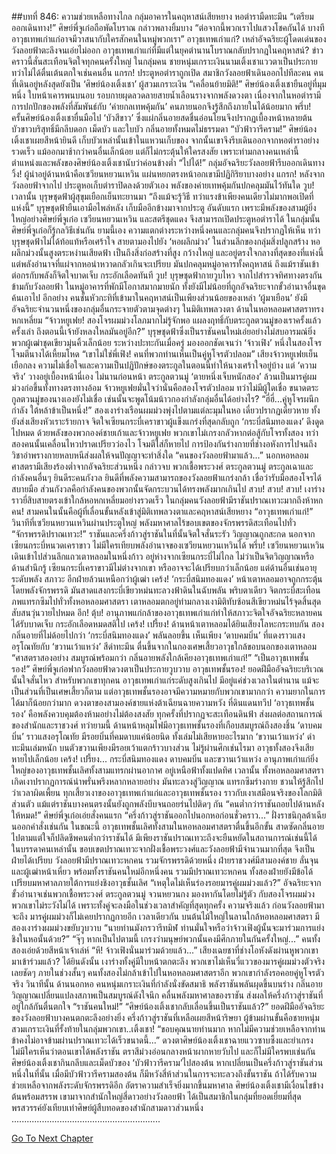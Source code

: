 ##บทที่ 846: ความช่วยเหลือทางไกล
กลุ่มอาคารในคฤหาสน์เสียหยาง หอตำรามืดทะมึน
“เตรียมออกเดินทาง!” ศิษย์พี่จูเก๋อถือพัดโบราณ กล่าวพลางยิ้มบาง “ต่อจากนี้พวกเราไปแสวงโชคกันได้ บางทีอาวุธเทพเก่าแก่อาจมีวาสนากับใครสักคนในหมู่พวกเรา”
อาวุธเทพเก่าแก่?
เหล่าอัจฉริยะผู้โดดเด่นของวังลอยฟ้าตะลึงจนเอ่ยไม่ออก อาวุธเทพเก่าแก่ที่มีแต่ในยุคตำนานโบราณกลับปรากฎในคฤหาสน์?
ข่าวคราวนี้สั่นสะเทือนจิตใจทุกคนครั้งใหญ่
ในกลุ่มคน ชายหนุ่มเกราะเงินนามเติ้งเชาแววตาเป็นประกาย ทว่าไม่ได้ตื่นเต้นตกใจเช่นคนอื่น
แกรก!
ประตูหอตำราถูกเปิด สมาชิกวังลอยฟ้าเดินออกไปทีละคน
คนที่เดินอยู่หลังสุดยังเป็น ‘ศิษย์น้องเติ้งเชา’ ผู้สวมเกราะเงิน
“เคลื่อนย้ายมิติ!”
ศิษย์น้องเติ้งเชายืนอยู่ที่มุมหนึ่ง ใบหน้าเคารพนบนอบ รอบกายผุดลวดลายสายน้ำเลือนรางจากพลังดวงตา
เนื่องจากในหอตำรามีการปกปักของพลังที่สัมพันธ์กับ ‘ค่ายกลเทพคุ้มกัน’ คนภายนอกจึงรู้สึกถึงภายในได้น้อยมาก
พรึ่บ!
ครั้นศิษย์น้องเติ้งเชายื่นมือไป ‘บัวสีขาว’ ซึ่งแผ่กลิ่นอายสดชื่นอ่อนโยนจึงปรากฏเบื้องหน้าหลายต้น
บัวขาวบริสุทธิ์มีกลีบดอก เม็ดบัว และใบบัว กลิ่นอายทั้งหมดไม่ธรรมดา
“บัวฟ้าวารีคราม!”
ศิษย์น้องเติ้งเชาเผยสีหน้ายินดี เก็บบัวเหล่านั้นเข้าในแหวนเก็บของ
จากนั้นเขาจึงรีบเดินออกจากหอตำราอย่างรวดเร็ว
แม้ออกมาช้ากว่าคนอื่นเล็กน้อย แต่ก็ไม่กระตุ้นให้ใครสงสัย
เพราะท่ามกลางคนเหล่านี้ ตำแหน่งและพลังของศิษย์น้องเติ้งเชานับว่าค่อนข้างต่ำ
“ไปได้!”
กลุ่มอัจฉริยะวังลอยฟ้ารีบออกเดินทาง
วิ้ง!
ผู้นำอยู่ด้านหน้าคือเซวียนหยวนเหวิน แผ่นหยกตรงหน้าอกเขามีปฏิกิริยาบางอย่าง
แกรก!
หลังจากวังลอยฟ้าจากไป ประตูหอเก็บตำราปิดลงด้วยตัวเอง พลังของค่ายเทพคุ้มกันปกคลุมมันไว้ทันใด
วูบ!
เวลานั้น บุรุษชุดฟ้าผู้สุขุมเยือกเย็นทะยานมา
“ถึงแม้จะรู้วิธี ทว่าแรงข้าเพียงคนเดียวไม่มากพอเปิดที่แห่งนี้”
บุรุษชุดฟ้ายืนเอามือไพล่หลัง เก็บมืออีกข้างมาจากประตู
อันดับแรก เพราะมีพลังของสามผู้ยิ่งใหญ่อย่างศิษย์พี่จูเก๋อ เซวียนหยวนเหวิน และสตรีชุดแดง จึงสามารถเปิดประตูหอตำราได้
ในกลุ่มนั้น ศิษย์พี่จูเก๋อก็รู้กลวิธีเช่นกัน
ยามนี้เอง ความแตกต่างระหว่างหนึ่งคนและกลุ่มคนจึงปรากฏให้เห็น
ทว่า บุรุษชุดฟ้าไม่ได้ท้อแท้หรือเศร้าใจ สายตามองไปยัง ‘หอผลึกม่วง’ ในส่วนลึกของกลุ่มสิ่งปลูกสร้าง
หอผลึกม่วงนั้นสูงตระหง่านเสียดฟ้า เป็นถึงสิ่งก่อสร้างที่สูง กว้างใหญ่ และอยู่ตรงใจกลางที่สุดของที่แห่งนี้
แต่พลังอำนาจที่แผ่จากหอน่าหวาดกลัวเกินจะเปรียบ มันปกคลุมหมู่อาคารทั้งคฤหาสน์ ถึงแม้ราชันเข้าต่อกรกับพลังก็จิตใจบาดเจ็บ กระอักเลือดทันที
วูบ!
บุรุษชุดฟ้ากายวูบไหว จากไปสำรวจทิศทางตรงกันข้ามกับวังลอยฟ้า
ในหมู่อาคารที่พักมีโอกาสมากมายนัก ทั้งยังมีไม่น้อยที่ถูกอัจฉริยะจากขั้วอำนาจอื่นขุดค้นเอาไป
อีกอย่าง คนชั้นหัวกะทิที่เข้ามาในคฤหาสน์เป็นเพียงส่วนน้อยของเหล่า ‘ผู้มาเยือน’ ยังมีอัจฉริยะจำนวนหนึ่งของกลุ่มอื่นกระจายตัวตามจุดต่างๆ ในมิติเทพลวงตา
ด้านในหอหลอมศาสตราทรงหกเหลี่ยม
“จ้าวหยูเฟย! สองโจรผมม่วงโลภมากไม่รู้จักพอ แผลงฤทธิ์กับตระกูลตวนมู่ของเราครั้งแล้วครั้งเล่า ถึงตอนนี้เจ้ายังหลงใหลมันอยู่อีก?”
บุรุษชุดฟ้าซึ่งเป็นราชันคนใหม่เอ่ยอย่างไม่สบอารมณ์ยิ่ง
พวกผู้เฒ่าชุดเขียวมุ่นคิ้วเล็กน้อย
ระหว่างปะทะกันเมื่อครู่ มองออกชัดเจนว่า ‘จ้าวเฟิง’ หนึ่งในสองโจรโจมตีนางได้เหี้ยมโหด
“เขาไม่ใช่พี่เฟิง! คนที่พวกท่านเห็นเป็นคู่หูโจรตัวปลอม”
เสียงจ้าวหยูเฟยเย็นเยือกลง
ความไม่เชื่อใจและความเป็นปฏิปักษ์ของตระกูลในตอนนี้ทำให้นางเศร้าใจอยู่บ้าง
แต่ ‘ความจริง’ วางอยู่เบื้องหน้านี่เอง
ไม่นานก่อนหน้า ตระกูลตวนมู่ ‘ตายหนึ่งเจ็บหนักสอง’ ล้วนเป็นมารคู่ผมม่วงก่อขึ้นทั้งทางตรงทางอ้อม
จ้าวหยูเฟยมั่นใจว่านั่นคือสองโจรตัวปลอม ทว่าไม่มีผู้ใดเชื่อ
ขนาดตระกูลตวนมู่ของนางเองยังไม่เชื่อ เช่นนั้นจะพูดโน้มน้าวกองกำลังกลุ่มอื่นได้อย่างไร?
“ฮี่ฮี่...คู่หูโจรผนึกกำลัง ใต้หล้าข้าเป็นหนึ่ง!”
สองเงาร่างเรือนผมม่วงพุ่งไปตามแต่ละมุมในหอ เดี๋ยวปรากฏเดี๋ยวหาย ทั้งยังส่งเสียงหัวเราะร้ายกาจ
จิตใจเซียนกระบี่เคราขาวผู้แข็งแกร่งที่สุดกลับถูก ‘กระบี่สนิมทองแดง’ ดึงดูดไปหมด
ด้วยพลังของพวกองค์ชายเก้าและจ้าวหยูเฟย พวกเขาไม่เกรงกลัวหากต่อสู้กับโจรทั้งสอง
ทว่า
สองคนนั้นเคลื่อนไหวปราดเปรียวว่องไว โจมตีใส่ก็หายไป การป้องกันร่างกายที่ช่างอหังการไปจนถึงวิชาอำพรางกายหลบหนีส่งผลให้จนปัญญาจะทำสิ่งใด
“คนของวังลอยฟ้ามาแล้ว...”
นอกหอหลอมศาสตรามีเสียงร้องต่ำจากอัจฉริยะส่วนหนึ่ง
กล่าวจบ
พวกเชื้อพระวงศ์ ตระกูลตวนมู่ ตระกูลเฉาและกำลังคนอื่นๆ ยินดีระคนกังวล
ยินดีที่พลังความสามารถของวังลอยฟ้าแกร่งกล้า เชื่อว่ารับมือสองโจรได้สบายมือ
ส่วนกังวลคือกำลังคนของพวกนั้นจัดกระบวนได้ทรงพลังมากเกินไป
สวบ! สวบ! สวบ!
เงาร่างราวยี่สิบสายตรงเข้าใกล้หอหกเหลี่ยมอย่างรวดเร็ว
ในกลุ่มคนวังลอยฟ้ามีราชันปราณเทวะมากถึงห้าหกคน!
สามคนในนั้นคือผู้ที่เลื่อนขั้นหลังเข้าสู่มิติเทพลวงตาและคฤหาสน์เสียหยาง
“อาวุธเทพเก่าแก่!”
วินาทีที่เซวียนหยวนเหวินผ่านประตูใหญ่ พลังมหาศาลไร้ขอบเขตของจักรพรรดิสะเทือนไปทั่ว
“จักรพรรดิปราณเทวะ!”
ราชันและครึ่งก้าวสู่ราชันในที่นั้นจิตใจสั่นระรัว วิญญาณถูกสะกด
นอกจากเซียนกระบี่หนวดเคราขาว ไม่มีใครเทียบพลังอำนาจของเซวียนหยวนเหวินได้
พรึ่บ!
เซวียนหยวนเหวินเดินเข้าไปส่วนลึกแถวเตาหลอมในหนึ่งก้าว อยู่ห่างจากเซียนกระบี่ไม่ไกล
ไม่ว่าเป็นจิตวิญญาณหรือด้านสำนึกรู้ เซียนกระบี่เคราขาวมีไม่ต่างจากเขา หรืออาจจะได้เปรียบกว่าเล็กน้อย
แต่ด้านอื่นเช่นอายุ ระดับพลัง สภาวะ อีกฝ่ายล้วนเหนือกว่าผู้เฒ่า
เคร้ง!
‘กระบี่สนิมทองแดง’ หน้าเตาหลอมอาจถูกกระตุ้นโดยพลังจักรพรรดิ มันสาดแสงกระบี่เขียวหม่นทะลวงฟ้าดินในฉับพลัน
พริบตาเดียว จิตกระบี่สะเทือนภพแทรกซึมไปทั่วทั้งหอหลอมศาสตรา
เตาหลอมตกอยู่ท่ามกลางเงามิติทับซ้อนสีเขียวหม่นไร้จุดสิ้นสุด สับสนวุ่นวายไปหมด
อึก! ตุ้บ!
อานุภาพแก่กล้าของอาวุธเทพเก่าแก่ทำให้สภาวะจิตใจอัจฉริยะหลายคนได้รับบาดเจ็บ กระอักเลือดหมดสติไป
เคร้ง! เปรี้ยง!
ด้านหน้าเตาหลอมได้ยินเสียงโลหะกระทบกัน สองกลิ่นอายที่ไม่ด้อยไปกว่า ‘กระบี่สนิมทองแดง’ พลันลอยขึ้น
เห็นเพียง ‘ดาบคมบิ่น’ ที่แดงราวแสงอรุโณทัยกับ ‘ขวานเว้าแหว่ง’ สีดำทะมึน ตื่นขึ้นจากในกองเศษเสี้ยวอาวุธใกล้ขอบนอกของเตาหลอม
“ศาสตราสองอย่าง สมบูรณ์พร้อมกว่า กลิ่นอายพลังใกล้เคียงอาวุธเทพเก่าแก่!”
“เป็นอาวุธเทพชั้นรอง!”
ศิษย์พี่จูเก๋อฟากวังลอยฟ้าดวงตาเป็นประกายวูบวาบ
อาวุธเทพชั้นรอง!
ยอดฝีมืออัจฉริยะบริเวณนั้นใจสั่นไหว
สำหรับพวกเขาทุกคน อาวุธเทพเก่าแก่ระดับสูงเกินไป มีอยู่แค่ช่วงเวลาในตำนาน แม้จะเป็นส่วนที่เป็นเศษเสี้ยวก็ตาม
แต่อาวุธเทพชั้นรองอาจมีความหมายกับพวกเขามากกว่า ความยากในการได้มาก็น้อยกว่ามาก
ดวงตาของสามองค์ชายแห่งต้าเฉียนฉายความหวัง
ที่ดินแดนทวีป ‘อาวุธเทพชั้นรอง’ คือพลังควบคุมต้องห้ามอย่างไม่ต้องสงสัย ทุกครั้งที่ปรากฏจะสะเทือนดินฟ้า ส่งผลต่อสถานการณ์ของสำนักและราชวงศ์
ทว่ายามนี้
ด้านหน้าหลุมไฟมีอาวุธเทพชั้นรองที่เกือบสมบูรณ์ถึงสองชิ้น
‘ดาบคมบิ่น’ ราวแสงอรุโณทัย มีรอยบิ่นที่คมดาบแค่น้อยนิด ทั้งเล่มไม่เสียหายอะไรมาก
‘ขวานเว้าแหว่ง’ ดำทะมึนเล่มหนัก บนตัวขวานเพียงมีรอยเว้าแตกร้าวบางส่วน
ไม่รู้ผ่านศึกเช่นไรมา อาวุธทั้งสองจึงเสียหายไปเล็กน้อย
เคร้ง! เปรี้ยง...
กระบี่สนิมทองแดง ดาบคมบิ่น และขวานเว้าแหว่ง อานุภาพเก่าแก่ยิ่งใหญ่ของอาวุธเทพชั้นเลิศทั้งสามแทรกผ่านอากาศ อยู่เหนือฟ้าทั้งแปดทิศ
เวลานั้น
ทั้งหอหลอมศาสตราเกิดเงาปรากฏการณ์น่าพรั่นพรึงหลากหลายอย่าง มันทะลวงสู่วิญญาณ แทรกซึมร่างกาย ชวนให้รู้สึกไปว่าเวลาผิดเพี้ยน
ทุกเสี้ยวเงาของอาวุธเทพเก่าแก่และอาวุธเทพชั้นรอง ราวกับเงาเสมือนจริงของโลกมิติส่วนตัว
แม้แต่ราชันบางคนตรงนั้นยังถูกพลังบีบจนถอยร่นไปติดๆ กัน
“คนต่ำกว่าราชันถอยไปด้านหลังให้หมด!”
ศิษย์พี่จูเก๋อเอ่ยสั่งคนแรก
“ครึ่งก้าวสู่ราชันออกไปนอกหอก่อนชั่วคราว...”
ฝั่งราชนิกุลต้าเฉียนออกคำสั่งเช่นกัน
ในขณะนี้
อาวุธเทพชั้นเลิศทั้งสามในหอหลอมศาสตราตื่นขึ้นอีกขั้น สาดซัดกลิ่นอายไปตามแต่ใจก็ปลิดชีพคนต่ำกว่าราชันได้
มีเพียงราชันปราณเทวะถึงจะยืนหยัดในสถานการณ์เช่นนี้ได้
ในบรรดาคนเหล่านั้น ขอบเขตปราณเทวะจากฝั่งเชื้อพระวงศ์และวังลอยฟ้ามีจำนวนมากที่สุด จึงเป็นฝ่ายได้เปรียบ
วังลอยฟ้ามีปราณเทวะหกคน รวมจักรพรรดิด้วยหนึ่ง
ฝ่ายราชวงศ์มีสามองค์ชาย ลั่นจุน และผู้เฒ่าหน้าเหี่ยว พร้อมทั้งราชันคนใหม่อีกหนึ่งคน รวมมีปราณเทวะหกคน
ทั้งสองฝ่ายยังมีข้อได้เปรียบมหาศาลภายใต้การแย่งชิงอาวุธชั้นเลิศ
“เหตุใดไม่เห็นร่องรอยมารคู่ผมม่วงแล้ว?”
อัจฉริยะจากขั้วอำนาจเช่นพวกเชื้อพระวงศ์ ตระกูลตวนมู่ จวนหยวนกง มองหากันโดยไม่รู้ตัว
กับสองโจรผมม่วง พวกเขาไม่ระวังไม่ได้
เพราะทั้งคู่จะลงมือในช่วงเวลาสำคัญที่สุดทุกครั้ง
ความจริงแล้ว
ก่อนวังลอยฟ้ามาจะถึง มารคู่ผมม่วงก็ไม่เคยปรากฏกายอีก
เวลาเดียวกัน
บนต้นไม้ใหญ่ในลานใกล้หอหลอมศาสตรา มีสองเงาร่างผมม่วงขยับวูบวาบ
“นายท่านมังกรวารีทมิฬ ท่านมั่นใจหรือว่าจ้าวเฟิงผู้นั้นจะมาร่วมการแย่งชิงในหอนั้นด้วย?”
“จุ๊ๆ หากเป็นไปตามนี้ เกรงว่ามนุษย์พวกนั้นคงมีศึกภายในกันครั้งใหญ่...”
คนทั้งสองเอ่ยด้วยสีหน้าเจ้าเล่ห์
“หึ! จ้าวเฟิงนั่นมาร่วมด้วยแล้ว...”
เสียงเฉยชาที่ช่างโอหังดังผ่านหูพวกเขา
มาเข้าร่วมแล้ว?
ได้ยินดังนั้น เงาร่างทั้งคู่มีใบหน้าตกตะลึง พวกเขาไม่เห็นวี่แววของมารคู่ผมม่วงตัวจริงเลยชัดๆ
ภายในช่วงสั้นๆ
คนทั้งสองไม่กล้าเข้าไปในหอหลอมศาสตราอีก พวกเขากำลังรอคอยคู่หูโจรตัวจริง
วินาทีนั้น
ด้านนอกหอ คนหนุ่มเกราะเงินที่กำลังนั่งขัดสมาธิ พลังราชันพลันผุดขึ้นบนร่าง กลิ่นอายวิญญาณเปลี่ยนแปลงสภาพเป็นสมบูรณ์ดังใจนึก
คลื่นพลังมหาศาลของราชัน ส่งผลให้ครึ่งก้าวสู่ราชันที่อยู่ใกล้กันตื่นตกใจ
“ราชันคนใหม่!”
“ศิษย์น้องเติ้งเชากลับเลื่อนขึ้นเป็นราชันแล้ว?”
ยอดฝีมืออัจฉริยะของวังลอยฟ้าบางคนตกตะลึงอย่างยิ่ง ครึ่งก้าวสู่ราชันที่เหลือเผยสีหน้าริษยา
ผู้ข้ามผ่านขั้นคือชายหนุ่มสวมเกราะเงินที่รั้งท้ายในกลุ่มพวกเขา..เติ้งเชา!
“ขอบคุณนายท่านมาก หากไม่มีความช่วยเหลือจากท่าน ข้าคงไม่อาจข้ามผ่านปราณเทวะได้เร็วขนาดนี้...”
ดวงตาศิษย์น้องเติ้งเชาฉายแววซาบซึ้งและยำเกรง
ไม่มีใครเห็นว่าตอนเขาได้พลังราชัน ตราสีม่วงอ่อนกลางหน้าผากหายวับไป
และก็ไม่มีใครพบเช่นกัน ศิษย์น้องเติ้งเชากินกลีบและเม็ดบัวของ ‘บัวฟ้าวารีคราม’ไปสองต้น
หากเปลี่ยนเป็นครึ่งก้าวสู่ราชันส่วนหนึ่งในที่นั้น เมื่อมีบัวฟ้าวารีครามสองต้น ก็มีหวังสี่ห้าส่วนในการจะทะลวงถึงขั้นราชัน
ถ้าได้รับความช่วยเหลือจากพลังระดับจักรพรรดิอีก อัตราความสำเร็จยิ่งมากขึ้นมหาศาล
ศิษย์น้องเติ้งเชามีเงื่อนไขข้างต้นพร้อมสรรพ
เขามาจากสำนักใหญ่สี่ดาวอย่างวังลอยฟ้า ได้เป็นสมาชิกในกลุ่มที่ยอดเยี่ยมที่สุด พรสวรรค์ยังเทียบเท่าศิษย์ผู้สืบทอดของสำนักสามดาวส่วนหนึ่ง
...........................................................


[Go To Next Chapter]( ./84.md)